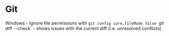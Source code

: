 # Git

Windows - Ignore file permissions with `git config core.fileMode false
`git diff --check` - shows issues with the current diff (i.e. unresolved conflicts)
